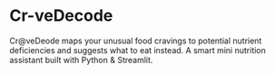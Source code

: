 # Cr-veDecode
Cr@veDeode  maps your unusual food cravings to potential nutrient deficiencies and suggests what to eat instead. A smart mini nutrition assistant built with Python &amp; Streamlit.
